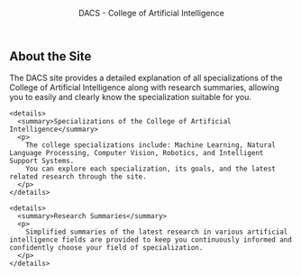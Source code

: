 <!DOCTYPE html>
<html lang="en" dir="ltr">
<head>
<meta charset="UTF-8" />
<meta name="viewport" content="width=device-width, initial-scale=1" />
<title>DACS - College of Artificial Intelligence</title>
<style>
  @import url('https://fonts.googleapis.com/css2?family=Roboto&display=swap');

  body {
    margin: 0;
    font-family: 'Roboto', sans-serif;
    background: linear-gradient(135deg, #2c3e50, #4ca1af);
    color: #f0f0f0;
    direction: ltr;
  }

  header {
    background: rgba(255, 255, 255, 0.1);
    padding: 25px 20px;
    text-align: center;
    font-size: 2.5rem;
    font-weight: 700;
    letter-spacing: 4px;
    color: #00ffe7;
    text-shadow: 0 0 10px #00ffe7;
    animation: slideDown 1s ease forwards;
  }

  main {
    max-width: 900px;
    margin: 40px auto;
    background: rgba(255, 255, 255, 0.07);
    padding: 30px 40px;
    border-radius: 15px;
    box-shadow: 0 0 30px rgba(0, 255, 230, 0.3);
    animation: fadeIn 2s ease forwards;
  }

  h2 {
    color: #00ffd0;
    font-size: 2rem;
    margin-bottom: 20px;
    text-align: center;
    text-shadow: 0 0 8px #00ffd0;
  }

  p.description {
    font-size: 1.25rem;
    line-height: 1.6;
    text-align: justify;
  }

  details {
    margin-top: 30px;
    background: rgba(0, 255, 230, 0.1);
    border-radius: 10px;
    padding: 15px 20px;
    box-shadow: 0 0 15px rgba(0, 255, 230, 0.3);
    cursor: pointer;
    transition: background 0.3s ease;
  }

  details:hover {
    background: rgba(0, 255, 230, 0.2);
  }

  summary {
    font-weight: 700;
    font-size: 1.3rem;
    outline: none;
    list-style: none;
    cursor: pointer;
    user-select: none;
  }

  summary::-webkit-details-marker {
    display: none;
  }

  summary::after {
    content: '▼';
    float: right;
    margin-right: 10px;
    transition: transform 0.3s ease;
  }

  details[open] summary::after {
    transform: rotate(180deg);
  }

  @keyframes slideDown {
    0% {
      opacity: 0;
      transform: translateY(-30px);
    }
    100% {
      opacity: 1;
      transform: translateY(0);
    }
  }

  @keyframes fadeIn {
    0% {
      opacity: 0;
      transform: translateY(20px);
    }
    100% {
      opacity: 1;
      transform: translateY(0);
    }
  }
</style>
</head>
<body>
  <header>
    DACS - College of Artificial Intelligence
  </header>

  <main>
    <h2>About the Site</h2>
    <p class="description">
      The DACS site provides a detailed explanation of all specializations of the College of Artificial Intelligence along with research summaries, allowing you to easily and clearly know the specialization suitable for you.
    </p>

    <details>
      <summary>Specializations of the College of Artificial Intelligence</summary>
      <p>
        The college specializations include: Machine Learning, Natural Language Processing, Computer Vision, Robotics, and Intelligent Support Systems.
        You can explore each specialization, its goals, and the latest related research through the site.
      </p>
    </details>

    <details>
      <summary>Research Summaries</summary>
      <p>
        Simplified summaries of the latest research in various artificial intelligence fields are provided to keep you continuously informed and confidently choose your field of specialization.
      </p>
    </details>
  </main>
</body>
</html>
